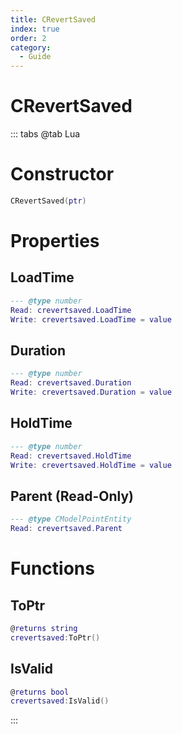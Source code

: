 ```yaml
---
title: CRevertSaved
index: true
order: 2
category:
  - Guide
---
```


# CRevertSaved

::: tabs
@tab Lua
# Constructor
```lua
CRevertSaved(ptr)
```
# Properties
## LoadTime 
```lua
--- @type number
Read: crevertsaved.LoadTime
Write: crevertsaved.LoadTime = value
```
## Duration 
```lua
--- @type number
Read: crevertsaved.Duration
Write: crevertsaved.Duration = value
```
## HoldTime 
```lua
--- @type number
Read: crevertsaved.HoldTime
Write: crevertsaved.HoldTime = value
```
## Parent (Read-Only)
```lua
--- @type CModelPointEntity
Read: crevertsaved.Parent
```
# Functions
## ToPtr
```lua
@returns string
crevertsaved:ToPtr()
```
## IsValid
```lua
@returns bool
crevertsaved:IsValid()
```

:::